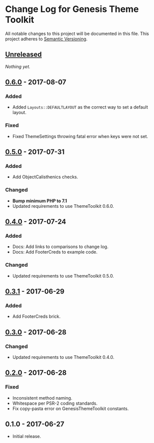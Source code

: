 # Change Log for Genesis Theme Toolkit

All notable changes to this project will be documented in this file.
This project adheres to [Semantic Versioning](http://semver.org/).

## [Unreleased]

_Nothing yet._

## [0.6.0] - 2017-08-07
### Added
- Added `Layouts::DEFAULTLAYOUT` as the correct way to set a default layout.

### Fixed
- Fixed ThemeSettings throwing fatal error when keys were not set.

## [0.5.0] - 2017-07-31
### Added
- Add ObjectCalisthenics checks.

### Changed
- **Bump minimum PHP to 7.1**
- Updated requirements to use ThemeToolkit 0.6.0.

## [0.4.0] - 2017-07-24
### Added
- Docs: Add links to comparisons to change log.
- Docs: Add FooterCreds to example code.

### Changed
- Updated requirements to use ThemeToolkit 0.5.0.

## [0.3.1] - 2017-06-29
### Added
- Add FooterCreds brick.

## [0.3.0] - 2017-06-28
### Changed
- Updated requirements to use ThemeToolkit 0.4.0.

## [0.2.0] - 2017-06-28
### Fixed
- Inconsistent method naming.
- Whitespace per PSR-2 coding standards.
- Fix copy-pasta error on GenesisThemeToolkit constants.

## 0.1.0 - 2017-06-27

* Initial release.

[Unreleased]: https://github.com/gamajo/genesis-theme-toolkit/compare/0.6.0...HEAD
[0.6.0]: https://github.com/gamajo/genesis-theme-toolkit/compare/0.5.0...0.6.0
[0.5.0]: https://github.com/gamajo/genesis-theme-toolkit/compare/0.4.0...0.5.0
[0.4.0]: https://github.com/gamajo/genesis-theme-toolkit/compare/0.3.1...0.4.0
[0.3.1]: https://github.com/gamajo/genesis-theme-toolkit/compare/0.3.0...0.3.1
[0.3.0]: https://github.com/gamajo/genesis-theme-toolkit/compare/0.2.0...0.3.0
[0.2.0]: https://github.com/gamajo/genesis-theme-toolkit/compare/0.1.0...0.2.0

